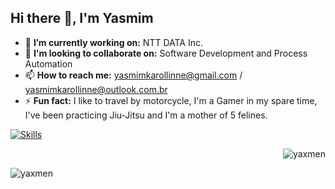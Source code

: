 <h2 align="left">Hi there 👋, I'm Yasmim</h2>

- 🔭 **I’m currently working on:** NTT DATA Inc. 
- 👯 **I'm looking to collaborate on:** Software Development and Process Automation
- 📫 **How to reach me:** yasmimkarollinne@gmail.com / yasmimkarollinne@outlook.com.br
- ⚡ **Fun fact:** I like to travel by motorcycle, I'm a Gamer in my spare time, I've been practicing Jiu-Jitsu and I'm a mother of 5 felines. 

[![Skills](https://devicons.dev.br/icons?icon=Azure,VSCode,VisualStudio,TensorFlow,SQLite,Selenium,Regex,RabbitMQ,R,Python,Powershell,Postman,PostgreSQL,Photoshop,Nginx,MySQL,MongoDB,Linux,Kafka,Kubernetes,Jenkins,Java,HTML,Grafana,GithubActions,Github,Git,Firebase,Figma,FastAPI,Docker,C&size=48&theme=dark&perline=13)](https://devicons.dev.br/)

<p>&nbsp;<img align="right" src="https://github-readme-streak-stats.herokuapp.com/?user=yaxmen&" alt="yaxmen" /></p>
<p><img align="left" src="https://github-readme-stats.vercel.app/api/top-langs?username=yaxmen&show_icons=true&locale=en&layout=compact" alt="yaxmen" /></p>